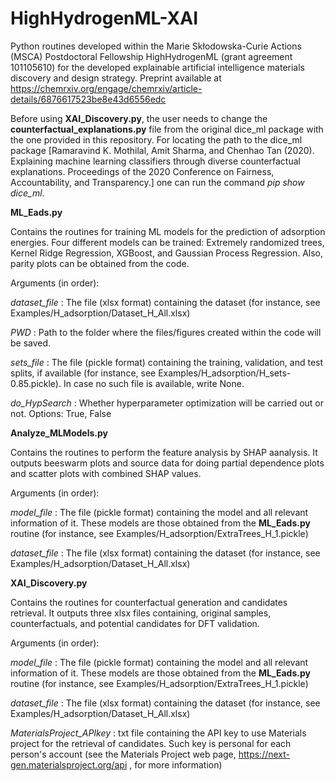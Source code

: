 # HighHydrogenML-XAI
Python routines developed within the Marie Skłodowska-Curie Actions (MSCA) Postdoctoral Fellowship HighHydrogenML (grant agreement 101105610) for the developed explainable artificial intelligence materials discovery and design strategy. Preprint available at https://chemrxiv.org/engage/chemrxiv/article-details/6876617523be8e43d6556edc

Before using **XAI_Discovery.py**, the user needs to change the **counterfactual_explanations.py** file from the original dice_ml package with the one provided in this repository. For locating the path to the dice_ml package [Ramaravind K. Mothilal, Amit Sharma, and Chenhao Tan (2020). Explaining machine learning classifiers through diverse counterfactual explanations. Proceedings of the 2020 Conference on Fairness, Accountability, and Transparency.] one can run the command _pip show dice_ml_.


**ML_Eads.py**

Contains the routines for training ML models for the prediction of adsorption energies. Four different models can be trained: Extremely randomized trees, Kernel Ridge Regression, XGBoost, and Gaussian Process Regression. Also, parity plots can be obtained from the code.

Arguments (in order):

_dataset_file_ : The file (xlsx format) containing the dataset (for instance, see Examples/H_adsorption/Dataset_H_All.xlsx)

_PWD_ : Path to the folder where the files/figures created within the code will be saved.
 
_sets_file_ : The file (pickle format) containing the training, validation, and test splits, if available (for instance, see Examples/H_adsorption/H_sets-0.85.pickle). In case no such file is available, write None.

_do_HypSearch_ : Whether hyperparameter optimization will be carried out or not. Options: True, False

**Analyze_MLModels.py**

Contains the routines to perform the feature analysis by SHAP aanalysis. It outputs beeswarm plots and source data for doing partial dependence plots and scatter plots with combined SHAP values.

Arguments (in order):

_model_file_ : The file (pickle format) containing the model and all relevant information of it. These models are those obtained from the **ML_Eads.py** routine (for instance, see Examples/H_adsorption/ExtraTrees_H_1.pickle)

_dataset_file_ : The file (xlsx format) containing the dataset (for instance, see Examples/H_adsorption/Dataset_H_All.xlsx)

**XAI_Discovery.py**

Contains the routines for counterfactual generation and candidates retrieval. It outputs three xlsx files containing, original samples, counterfactuals, and potential candidates for DFT validation.

Arguments (in order):

_model_file_ : The file (pickle format) containing the model and all relevant information of it. These models are those obtained from the **ML_Eads.py** routine (for instance, see Examples/H_adsorption/ExtraTrees_H_1.pickle)

_dataset_file_ : The file (xlsx format) containing the dataset (for instance, see Examples/H_adsorption/Dataset_H_All.xlsx)

_MaterialsProject_APIkey_ : txt file containing the API key to use Materials project for the retrieval of candidates. Such key is personal for each person's account (see the Materials Project web page, https://next-gen.materialsproject.org/api , for more information)
